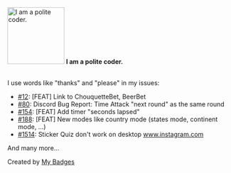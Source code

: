 <img src="https://my-badges.github.io/my-badges/polite-coder.png" alt="I am a polite coder." title="I am a polite coder." width="128">
<strong>I am a polite coder.</strong>
<br><br>

I use words like "thanks" and "please" in my issues:

- <a href="https://github.com/ChouquetteCorp/beerbet/issues/12">#12</a>: [FEAT] Link to ChouquetteBet, BeerBet
- <a href="https://github.com/GeoGuess/GeoGuess/issues/80">#80</a>: Discord Bug Report: Time Attack "next round" as the same round
- <a href="https://github.com/GeoGuess/GeoGuess/issues/154">#154</a>: [FEAT] Add timer "seconds lapsed" 
- <a href="https://github.com/GeoGuess/GeoGuess/issues/188">#188</a>: [FEAT] New modes like country mode (states mode, continent mode, ...)
- <a href="https://github.com/dilame/instagram-private-api/issues/1514">#1514</a>: Sticker Quiz don't work on desktop www.instagram.com

 And many more...


Created by <a href="https://github.com/my-badges/my-badges">My Badges</a>